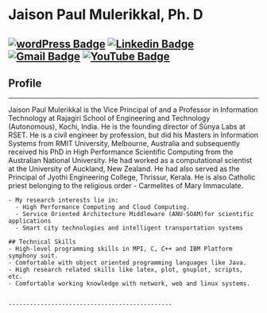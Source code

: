 # Jaison Paul Mulerikkal, Ph. D


[![wordPress Badge](https://img.shields.io/badge/MyBlog-blue?style=flat-square&logo=Wordpress&logoColor=white&link=https://jaisonmpaul.github.io)](https://jaisonmpaul.github.io)
[![Linkedin Badge](https://img.shields.io/badge/LinkedIn-blue?style=flat-square&logo=Linkedin&logoColor=white&link=https://www.linkedin.com/in/jaisonmpaul/)](https://www.linkedin.com/in/jaisonmpaul/)
[![Gmail Badge](https://img.shields.io/badge/-jaisonmpaul@gmail.com-c14438?style=flat-square&logo=Gmail&logoColor=white&link=mailto:jaisonmpaul@gmail.com)](jaisonmpaul@gmail.com)
[![YouTube Badge](https://img.shields.io/badge/YouTube-red?style=flat-square&logo=YouTube&logoColor=white&link=https://www.youtube.com/channel/UCEJOxdR1ofpCNAbioWV_viA)](https://www.youtube.com/channel/UCEJOxdR1ofpCNAbioWV_viA)
---
## Profile
---
Jaison Paul Mulerikkal is the Vice Principal of and a Professor in Information Technology at Rajagiri School of Engineering and Technology (Autonomous), Kochi, India. He is the founding director of Śūnya Labs at RSET. He is a civil engineer by profession, but did his Masters in Information Systems from RMIT University, Melbourne, Australia and subsequently received his PhD in High Performance Scientific Computing from the Australian National University. He had worked as a computational scientist at the University of Auckland, New Zealand. He had also served as the Principal of Jyothi Engineering College, Thrissur, Kerala. He is also Catholic priest belonging to the religious order - Carmelites of Mary Immaculate. 
```
- My research interests lie in:
  - High Performance Computing and Cloud Computing.
  - Service Oriented Architecture Middleware (ANU-SOAM)for scientific applications
  - Smart city technologies and intelligent transportation systems

## Technical Skills    
- High-level programming skills in MPI, C, C++ and IBM Platform symphony suit. 
- Comfortable with object oriented programming languages like Java. 
- High research related skills like latex, plot, gnuplot, scripts, etc. 
- Comfortable working knowledge with network, web and linux systems.


----------------------------------------------
